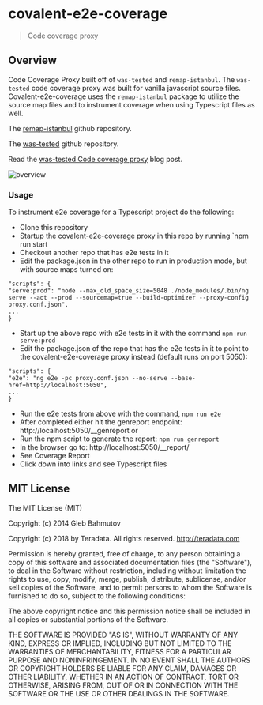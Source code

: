 # covalent-e2e-coverage

> Code coverage proxy


## Overview

Code Coverage Proxy built off of `was-tested` and `remap-istanbul`.  The `was-tested` code coverage proxy was built for vanilla javascript source files.  Covalent-e2e-coverage uses the `remap-istanbul` package to utilize the source map files and to instrument coverage when using Typescript files as well.

The [remap-istanbul](https://github.com/SitePen/remap-istanbul) github repository.

The [was-tested](https://github.com/bahmutov/was-tested) github repository.

Read the [was-tested Code coverage proxy](https://glebbahmutov.com/blog/code-coverage-proxy/) blog post.

![overview](https://github.com/Teradata/covalent-tools/blob/feature/coverage-e2e/covalent-e2e-coverage/images/was-tested-overview.png?raw=true)


### Usage

To instrument e2e coverage for a Typescript project do the following:

* Clone this repository
* Startup the covalent-e2e-coverage proxy in this repo by running `npm run start
* Checkout another repo that has e2e tests in it
* Edit the package.json in the other repo to run in production mode, but with source maps turned on:
```
"scripts": {
"serve:prod": "node --max_old_space_size=5048 ./node_modules/.bin/ng serve --aot --prod --sourcemap=true --build-optimizer --proxy-config proxy.conf.json",
...
}
```
* Start up the above repo with e2e tests in it with the command `npm run serve:prod`
* Edit the package.json of the repo that has the e2e tests in it to point to the covalent-e2e-coverage proxy instead (default runs on port 5050):
```
"scripts": {
"e2e": "ng e2e -pc proxy.conf.json --no-serve --base-href=http://localhost:5050",
...
}
```
* Run the e2e tests from above with the command, `npm run e2e`
* After completed either hit the genreport endpoint: http://localhost:5050/__genreport
or 
* Run the npm script to generate the report: `npm run genreport`
* In the browser go to: http://localhost:5050/__report/
* See Coverage Report
* Click down into links and see Typescript files

## MIT License

The MIT License (MIT)

Copyright (c) 2014 Gleb Bahmutov

Copyright (c) 2018 by Teradata. All rights reserved. http://teradata.com

Permission is hereby granted, free of charge, to any person obtaining a copy
of this software and associated documentation files (the "Software"), to deal
in the Software without restriction, including without limitation the rights
to use, copy, modify, merge, publish, distribute, sublicense, and/or sell
copies of the Software, and to permit persons to whom the Software is
furnished to do so, subject to the following conditions:

The above copyright notice and this permission notice shall be included in
all copies or substantial portions of the Software.

THE SOFTWARE IS PROVIDED "AS IS", WITHOUT WARRANTY OF ANY KIND, EXPRESS OR
IMPLIED, INCLUDING BUT NOT LIMITED TO THE WARRANTIES OF MERCHANTABILITY,
FITNESS FOR A PARTICULAR PURPOSE AND NONINFRINGEMENT. IN NO EVENT SHALL THE
AUTHORS OR COPYRIGHT HOLDERS BE LIABLE FOR ANY CLAIM, DAMAGES OR OTHER
LIABILITY, WHETHER IN AN ACTION OF CONTRACT, TORT OR OTHERWISE, ARISING FROM,
OUT OF OR IN CONNECTION WITH THE SOFTWARE OR THE USE OR OTHER DEALINGS IN
THE SOFTWARE.


